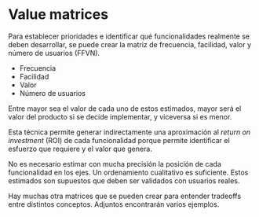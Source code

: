 # Value matrices

Para establecer prioridades e identificar qué funcionalidades realmente se
deben desarrollar, se puede crear la matriz de frecuencia, facilidad, valor
y número de usuarios (FFVN).

- Frecuencia
- Facilidad
- Valor
- Número de usuarios

Entre mayor sea el valor de cada uno de estos estimados, mayor será el
valor del producto si se decide implementar, y viceversa si es menor.

Esta técnica permite generar indirectamente una aproximación al _return on
investment_ (ROI) de cada funcionalidad porque permite identificar el
esfuerzo que requiere y el valor que genera.

No es necesario estimar con mucha precisión la posición de cada
funcionalidad en los ejes. Un ordenamiento cualitativo es suficiente. Estos
estimados son supuestos que deben ser validados con usuarios reales.

Hay muchas otra matrices que se pueden crear para entender tradeoffs entre
distintos conceptos. Adjuntos encontrarán varios ejemplos.

